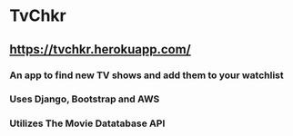 # TvChkr
## https://tvchkr.herokuapp.com/
### An app to find new TV shows and add them to your watchlist
### Uses Django, Bootstrap and AWS
### Utilizes The Movie Datatabase API 
